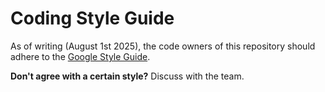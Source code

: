 # Coding Style Guide

As of writing (August 1st 2025), the code owners of this repository should adhere to the [Google Style Guide](https://google.github.io/styleguide/). 

**Don't agree with a certain style?** Discuss with the team.